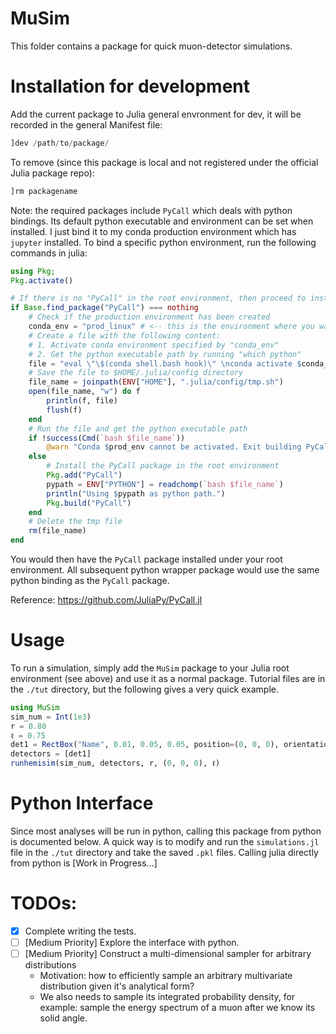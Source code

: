 # MuSim
This folder contains a package for quick muon-detector simulations. 

# Installation for development
Add the current package to Julia general envronment for dev, it will be recorded in the general Manifest file:
```julia
]dev /path/to/package/
```
To remove (since this package is local and not registered under the official Julia package repo):
```julia
]rm packagename
```

Note: the required packages include `PyCall` which deals with python bindings.
Its default python executable and environment can be set when installed. 
I just bind it to my conda production environment which has `jupyter` installed.
To bind a specific python environment, run the following commands in julia:
```julia
using Pkg;
Pkg.activate()

# If there is no "PyCall" in the root environment, then proceed to install it
if Base.find_package("PyCall") === nothing
    # Check if the production environment has been created
    conda_env = "prod_linux" # <-- this is the environment where you want PyCall to bind to
    # Create a file with the following content:
    # 1. Activate conda environment specified by "conda_env"
    # 2. Get the python executable path by running "which python"
    file = "eval \"\$(conda shell.bash hook)\" \nconda activate $conda_env && which python"
    # Save the file to $HOME/.julia/config directory
    file_name = joinpath(ENV["HOME"], ".julia/config/tmp.sh")
    open(file_name, "w") do f
        println(f, file)
        flush(f)
    end
    # Run the file and get the python executable path
    if !success(Cmd(`bash $file_name`))
        @warn "Conda $prod_env cannot be activated. Exit building PyCall..."
    else
        # Install the PyCall package in the root environment
        Pkg.add("PyCall")
        pypath = ENV["PYTHON"] = readchomp(`bash $file_name`)
        println("Using $pypath as python path.")
        Pkg.build("PyCall")
    end
    # Delete the tmp file
    rm(file_name)
end
```

You would then have the `PyCall` package installed under your root environment.
All subsequent python wrapper package would use the same python binding as 
the `PyCall` package.

Reference: https://github.com/JuliaPy/PyCall.jl

# Usage
To run a simulation, simply add the `MuSim` package to your Julia root environment (see above) and use it as a normal package.
Tutorial files are in the `./tut` directory, but the following gives a very quick example.
```julia
using MuSim
sim_num = Int(1e3)
r = 0.80
ℓ = 0.75
det1 = RectBox("Name", 0.01, 0.05, 0.05, position=(0, 0, 0), orientation=deg2rad.((0, 0)), efficiency=0.98, material="POP Doped Polystyrene")
detectors = [det1]
runhemisim(sim_num, detectors, r, (0, 0, 0), ℓ)
```

# Python Interface
Since most analyses will be run in python, calling this package from python is documented below.
A quick way is to modify and run the `simulations.jl` file in the `./tut` directory and take the saved `.pkl` files.
Calling julia directly from python is [Work in Progress...]

# TODOs:
- [x] Complete writing the tests.
- [ ] [Medium Priority] Explore the interface with python.
- [ ] [Medium Priority] Construct a multi-dimensional sampler for arbitrary distributions
    - Motivation: how to efficiently sample an arbitrary multivariate distribution given it's analytical form?
    - We also needs to sample its integrated probability density, for example: sample the energy spectrum of a muon after we know its solid angle.